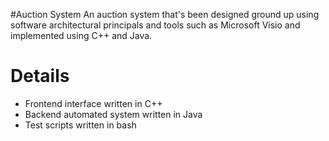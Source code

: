 #Auction System
An auction system that's been designed ground up using software architectural principals and tools such as Microsoft Visio and implemented using C++ and Java.

# Details
* Frontend interface written in C++
* Backend automated system written in Java
* Test scripts written in bash